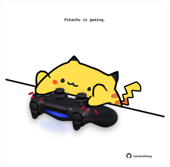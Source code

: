 <!-- built at 29/06/2025, 09:00:36 UTC -->
<p align="center">
  <img width="500" height="500" src="./ReadmeImage.svg">
</p>
